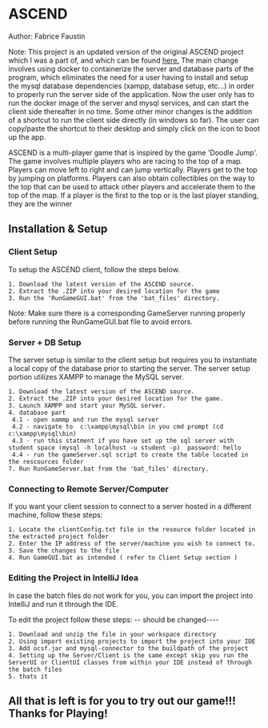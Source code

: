 # ASCEND

Author: Fabrice Faustin

Note: This project is an updated version of the original ASCEND project which I was a part of, and which can be found <a href="https://github.com/ChanningAndrews/TeamProject">here.</a>
The main change involves using docker to containerize the server and database parts of the program, which eliminates the need for a user having to install and setup the mysql
database dependencies (xampp, database setup, etc...) in order to properly run the server side of the application. Now the user only has to run the docker image of the server and mysql services, and can start the client side thereafter in no time. 
Some other minor changes is the addition of a shortcut to run the client side directly (in windows so far). The user can copy/paste the shortcut to their desktop and simply click on the icon to boot up the app.


ASCEND is a multi-player game that is inspired by 
the game 'Doodle Jump'. The game involves multiple players who are racing 
to the top of a map. Players can move left to right and can jump vertically. 
Players get to the top by jumping on platforms. Players can also obtain 
collectibles on the way to the top that can be used to attack other players 
and accelerate them to the top of the map. If a player is the first to the top 
or is the last player standing, they are the winner


 ## Installation & Setup


### Client Setup
To setup the ASCEND client, follow the steps below.
```
1. Download the latest version of the ASCEND source.
2. Extract the .ZIP into your desired location for the game
3. Run the 'RunGameGUI.bat' from the 'bat_files' directory.
```

Note: Make sure there is a corresponding GameServer running properly before running the RunGameGUI.bat file to avoid errors.

### Server + DB Setup

The server setup is similar to the client setup but requires you to instantiate a local copy of the database prior to starting the server. The server setup portion utilizes XAMPP to manage the MySQL server.
```
1. Download the latest version of the ASCEND source.
2. Extract the .ZIP into your desired location for the game.
3. Launch XAMPP and start your MySQL server.
4. database part
 4.1 - open xammp and run the mysql server
 4.2 - navigate to  c:\xampp\mysql\bin in you cmd prompt (cd c:\xampp\mysql\bin)
 4.3 - run this statment if you have set up the sql server with student space (mysql -h localhost -u student -p)  password: hello
 4.4 - run the gameServer.sql script to create the table located in the rescources folder 
7. Run RunGameServer.bat from the 'bat_files' directory.
```
### Connecting to Remote Server/Computer

If you want your client session to connect to a server hosted in a different machine, follow these steps:
```
1. Locate the clientConfig.txt file in the resource folder located in the extracted project folder
2. Enter the IP address of the server/machine you wish to connect to.
3. Save the changes to the file
4. Run GameGUI.bat as intended ( refer to Client Setup section )
```


### Editing the Project in IntelliJ Idea

In case the batch files do not work for you, you can import the project into IntelliJ and run it through the IDE.

To edit the project follow these steps: -- should be changed----
```
1. Download and unzip the file in your workspace directory
2. Using import existing projects to import the project into your IDE
3. Add ocsf.jar and mysql-connector to the buildpath of the project
4. Setting up the Server/Client is the same except skip you run the ServerUI or ClientUI classes from within your IDE instead of through the batch files
5. thats it
```

## All that is left is for you to try out our game!!! Thanks for Playing!

```
